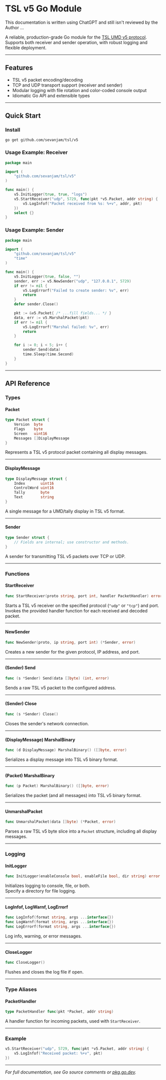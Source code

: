 
# TSL v5 Go Module


This documentation is written using ChatGPT and still isn't reviewed by the Author ... 


A reliable, production-grade Go module for the [TSL UMD v5 protocol](https://www.tslproducts.com/umd/). Supports both receiver and sender operation, with robust logging and flexible deployment.

---

## Features

- TSL v5 packet encoding/decoding
- TCP and UDP transport support (receiver and sender)
- Modular logging with file rotation and color-coded console output
- Idiomatic Go API and extensible types

---

## Quick Start

### Install

```
go get github.com/sevanjam/tsl/v5
```

### Usage Example: Receiver

```go
package main

import (
    "github.com/sevanjam/tsl/v5"
)

func main() {
    v5.InitLogger(true, true, "logs")
    v5.StartReceiver("udp", 5729, func(pkt *v5.Packet, addr string) {
        v5.LogInfof("Packet received from %s: %+v", addr, pkt)
    })
    select {}
}
```

### Usage Example: Sender

```go
package main

import (
    "github.com/sevanjam/tsl/v5"
    "time"
)

func main() {
    v5.InitLogger(true, false, "")
    sender, err := v5.NewSender("udp", "127.0.0.1", 5729)
    if err != nil {
        v5.LogErrorf("Failed to create sender: %v", err)
        return
    }
    defer sender.Close()

    pkt := &v5.Packet{ /* ...fill fields... */ }
    data, err := v5.MarshalPacket(pkt)
    if err != nil {
        v5.LogErrorf("Marshal failed: %v", err)
        return
    }

    for i := 0; i < 5; i++ {
        sender.Send(data)
        time.Sleep(time.Second)
    }
}
```

---

## API Reference

### Types

#### Packet

```go
type Packet struct {
    Version  byte
    Flags    byte
    Screen   uint16
    Messages []DisplayMessage
}
```
Represents a TSL v5 protocol packet containing all display messages.

---

#### DisplayMessage

```go
type DisplayMessage struct {
    Index       uint16
    ControlWord uint16
    Tally       byte
    Text        string
}
```
A single message for a UMD/tally display in TSL v5 format.

---

#### Sender

```go
type Sender struct {
    // Fields are internal; use constructor and methods.
}
```
A sender for transmitting TSL v5 packets over TCP or UDP.

---

### Functions

#### StartReceiver

```go
func StartReceiver(proto string, port int, handler PacketHandler) error
```
Starts a TSL v5 receiver on the specified protocol (`"udp"` or `"tcp"`) and port.  
Invokes the provided handler function for each received and decoded packet.

---

#### NewSender

```go
func NewSender(proto, ip string, port int) (*Sender, error)
```
Creates a new sender for the given protocol, IP address, and port.

---

#### (Sender) Send

```go
func (s *Sender) Send(data []byte) (int, error)
```
Sends a raw TSL v5 packet to the configured address.

---

#### (Sender) Close

```go
func (s *Sender) Close()
```
Closes the sender's network connection.

---

#### (DisplayMessage) MarshalBinary

```go
func (d DisplayMessage) MarshalBinary() ([]byte, error)
```
Serializes a display message into TSL v5 binary format.

---

#### (Packet) MarshalBinary

```go
func (p Packet) MarshalBinary() ([]byte, error)
```
Serializes the packet (and all messages) into TSL v5 binary format.

---

#### UnmarshalPacket

```go
func UnmarshalPacket(data []byte) (*Packet, error)
```
Parses a raw TSL v5 byte slice into a `Packet` structure, including all display messages.

---

### Logging

#### InitLogger

```go
func InitLogger(enableConsole bool, enableFile bool, dir string) error
```
Initializes logging to console, file, or both.  
Specify a directory for file logging.

---

#### LogInfof, LogWarnf, LogErrorf

```go
func LogInfof(format string, args ...interface{})
func LogWarnf(format string, args ...interface{})
func LogErrorf(format string, args ...interface{})
```
Log info, warning, or error messages.

---

#### CloseLogger

```go
func CloseLogger()
```
Flushes and closes the log file if open.

---

### Type Aliases

#### PacketHandler

```go
type PacketHandler func(pkt *Packet, addr string)
```
A handler function for incoming packets, used with `StartReceiver`.

---

### Example

```go
v5.StartReceiver("udp", 5729, func(pkt *v5.Packet, addr string) {
    v5.LogInfof("Received packet: %+v", pkt)
})
```

---

_For full documentation, see Go source comments or [pkg.go.dev](https://pkg.go.dev/github.com/sevanjam/tsl/v5)._
